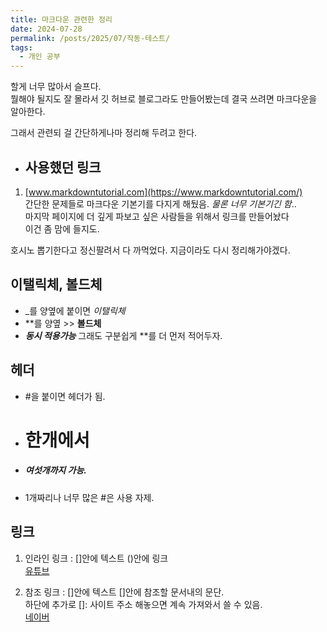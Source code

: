 ```yaml
---
title: 마크다운 관련한 정리
date: 2024-07-28
permalink: /posts/2025/07/작동-테스트/
tags:
  - 개인 공부
---
```

할게 너무 많아서 슬프다.   
뭘해야 될지도 잘 몰라서 깃 허브로 블로그라도 만들어봤는데 결국 쓰려면 마크다운을 알아한다.

그래서  관련되 걸 간단하게나마 정리해 두려고 한다.

* ## 사용했던 링크
 1. [www.markdowntutorial.com](https://www.markdowntutorial.com/)  
  간단한 문제들로 마크다운 기본기를 다지게 해뒀음. _물론 너무 기본기긴 함_..  
  마지막 페이지에 더 깊게 파보고 싶은 사람들을 위해서 링크를 만들어놨다  
  이건 좀 맘에 들지도.

호시노 뽑기한다고 정신팔려서 다 까먹었다. 지금이라도 다시 정리해가야겠다.

## 이탤릭체, 볼드체
 * _를 양옆에 붙이면 _이탤릭체_
 * **를 양옆 >> **볼드체**
 * **_동시 적용가능_** 그래도 구분쉽게 **를 더 먼저 적어두자.  

## 헤더
 * #을 붙이면 헤더가 됨.
 * # 한개에서  
 * ##### 여섯개까지 가능. 
 * 1개짜리나 너무 많은 #은 사용 자제.

## 링크
 1. 인라인 링크 : []안에 텍스트 ()안에 링크  
  [유튜브](www.youtube.com)
 
 2. 참조 링크 : []안에 텍스트 []안에 참조할 문서내의 문단.  
 하단에 추가로 []: 사이트 주소 해놓으면 계속 가져와서 쓸 수 있음.    
 [네이버][네이버 포털]

 [네이버 포털]: www.naver.com
  


